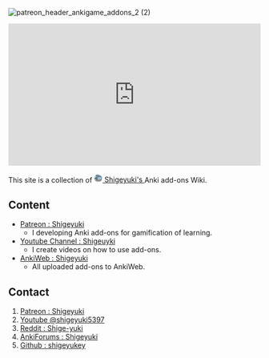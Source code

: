 ![patreon_header_ankigame_addons_2 (2)](https://github.com/shigeyukey/AnkiArcade/assets/124401518/4dcc3e40-158d-4ccf-b1cf-5b97bdad0c4a)

<iframe src="https://www.youtube.com/embed/t50NZagCsYk?list=PLZhrgD6s-LFVsEhxRdEHf_OkGVe2YZfeo" frameborder="0" allow="accelerometer; autoplay; clipboard-write; encrypted-media; gyroscope; picture-in-picture" allowfullscreen style="aspect-ratio: 16/9; width: 100%;"></iframe>


This site is a collection of [ <img src="https://raw.githubusercontent.com/shigeyukey/Anki-Manuals-jp/main/Shigeyuki_icon.png" style="width: 1.2em; height: 2 em;"> Shigeyuki's ](http://patreon.com/Shigeyuki) Anki add-ons Wiki.


## Content

 * [Patreon : Shigeyuki](https://www.patreon.com/Shigeyuki)
   * I developing Anki add-ons for gamification of learning.
 * [Youtube Channel : Shigeuyki](https://www.youtube.com/@shigeyuki5397/videos)
   * I create videos on how to use add-ons.
 * [AnkiWeb : Shigeyuki](https://ankiweb.net/shared/by-author/1428126516)
   * All uploaded add-ons to AnkiWeb.


## Contact

1. [Patreon : Shigeyuki](https://www.patreon.com/Shigeyuki)
2. [Youtube @shigeyuki5397](https://www.youtube.com/@shigeyuki5397)
3. [Reddit : Shige-yuki](https://www.reddit.com/user/Shige-yuki)
4. [AnkiForums : Shigeyuki](https://forums.ankiweb.net/u/shigeyuki/summary)
5. [Github : shigeyukey](https://github.com/shigeyukey/)